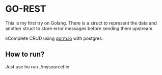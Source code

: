 # GO-REST

This is my first try on Golang.
There is a struct to represent the data and another struct
to store error messages before sending them upstream

kComplete CRUD using [gorm.io](htttps://gorm.io) with postgres.

## How to run?
Just use ho run ./mysourcefile